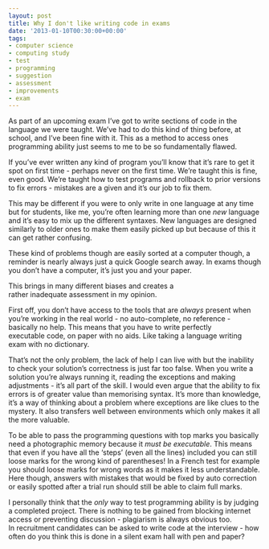 ```yaml
---
layout: post
title: Why I don't like writing code in exams
date: '2013-01-10T00:30:00+00:00'
tags:
- computer science
- computing study
- test
- programming
- suggestion
- assessment
- improvements
- exam
---
```

As part of an upcoming exam I’ve got to write sections of code in the language we were taught. We’ve had to do this kind of thing before, at school, and I’ve been fine with it. This as a method to access ones programming ability just seems to me to be so fundamentally flawed.

If you’ve ever written any kind of program you’ll know that it’s rare to get it spot on first time - perhaps never on the first time. We’re taught this is fine, even good. We’re taught how to test programs and rollback to prior versions to fix errors - mistakes are a given and it’s our job to fix them.

This may be different if you were to only write in one language at any time but for students, like me, you’re often learning more than one _new_ language and it’s easy to mix up the different syntaxes. New languages are designed similarly to older ones to make them easily picked up but because of this it can get rather confusing.

These kind of problems though are easily sorted at a computer though, a reminder is nearly always just a quick Google search away. In exams though you don’t have a computer, it’s just you and your paper.

This brings in many different biases and creates a rather inadequate assessment in my opinion.

First off, you don’t have access to the tools that are _always_ present when you’re working in the real world - no auto-complete, no reference - basically no help. This means that you have to write perfectly executable code, on paper with no aids. Like taking a language writing exam with no dictionary.

That’s not the only problem, the lack of help I can live with but the inability to check your solution’s correctness is just far too false. When you write a solution you’re always running it, reading the exceptions and making adjustments - it’s all part of the skill. I would even argue that the ability to fix errors is of greater value than memorising syntax. It’s more than knowledge, it’s a way of thinking about a problem where exceptions are like clues to the mystery. It also transfers well between environments which only makes it all the more valuable.

To be able to pass the programming questions with top marks you basically need a photographic memory because it _must be executable_. This means that even if you have all the ‘steps’ (even all the lines) included you can still loose marks for the wrong kind of parentheses! In a French test for example you should loose marks for wrong words as it makes it less understandable. Here though, answers with mistakes that would be fixed by auto correction or easily spotted after a trial run should still be able to claim full marks.

I personally think that the _only_ way to test programming ability is by judging a completed project. There is nothing to be gained from blocking internet access or preventing discussion - plagiarism is always obvious too. In recruitment candidates can be asked to write code at the interview - how often do you think this is done in a silent exam hall with pen and paper?
